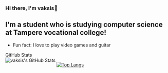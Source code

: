 ### Hi there, I'm vaksis👋


## I'm a student who is studying computer science at Tampere vocational college!

- Fun fact: I love to play video games and guitar

<summary>GitHub Stats</summary>

<img align="left" alt="vaksis's GitHub Stats" src="https://github-readme-stats.vercel.app/api?username=vaksis&show_icons=true&hide_border=true" />


[![Top Langs](https://github-readme-stats.vercel.app/api/top-langs/?username=vaksis&langs_count=20)](https://github.com/anuraghazra/github-readme-stats)











